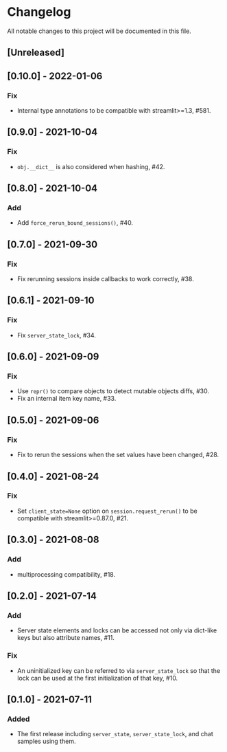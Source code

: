 # Changelog
All notable changes to this project will be documented in this file.

## [Unreleased]

## [0.10.0] - 2022-01-06
### Fix
- Internal type annotations to be compatible with streamlit>=1.3, #581.

## [0.9.0] - 2021-10-04
### Fix
- `obj.__dict__` is also considered when hashing, #42.

## [0.8.0] - 2021-10-04
### Add
- Add `force_rerun_bound_sessions()`, #40.

## [0.7.0] - 2021-09-30
### Fix
- Fix rerunning sessions inside callbacks to work correctly, #38.

## [0.6.1] - 2021-09-10
### Fix
- Fix `server_state_lock`, #34.

## [0.6.0] - 2021-09-09
### Fix
- Use `repr()` to compare objects to detect mutable objects diffs, #30.
- Fix an internal item key name, #33.

## [0.5.0] - 2021-09-06
### Fix
- Fix to rerun the sessions when the set values have been changed, #28.

## [0.4.0] - 2021-08-24
### Fix
- Set `client_state=None` option on `session.request_rerun()` to be compatible with streamlit>=0.87.0, #21.

## [0.3.0] - 2021-08-08
### Add
- multiprocessing compatibility, #18.

## [0.2.0] - 2021-07-14
### Add
- Server state elements and locks can be accessed not only via dict-like keys but also attribute names, #11.
### Fix
- An uninitialized key can be referred to via `server_state_lock` so that the lock can be used at the first initialization of that key, #10.

## [0.1.0] - 2021-07-11
### Added
- The first release including `server_state`, `server_state_lock`, and chat samples using them.
